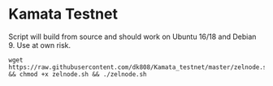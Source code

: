 # Kamata Testnet
Script will build from source and should work on Ubuntu 16/18 and Debian 9. Use at own risk.
```
wget https://raw.githubusercontent.com/dk808/Kamata_testnet/master/zelnode.sh && chmod +x zelnode.sh && ./zelnode.sh
```
